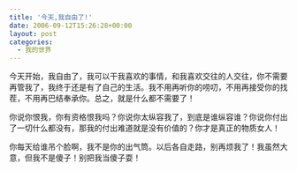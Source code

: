 ```yaml
---
title: '今天,我自由了!'
date: 2006-09-12T15:26:28+00:00
layout: post
categories:
  - 我的世界
---
```


今天开始，我自由了，我可以干我喜欢的事情，和我喜欢交往的人交往，你不需要再管我了，我终于还是有了自己的生活。我不用再听你的唠叨，不用再接受你的找茬，不用再巴结奉承你。总之，就是什么都不需要了！

你说你恨我，你有资格恨我吗？你说你太纵容我了，到底是谁纵容谁？你说你付出了一切什么都没有，那我的付出难道就是没有价值的？你才是真正的物质女人！

你每天给谁吊个脸啊，我不是你的出气筒。以后各自走路，别再烦我了！我虽然大意，但我不是傻子！别把我当傻子耍！